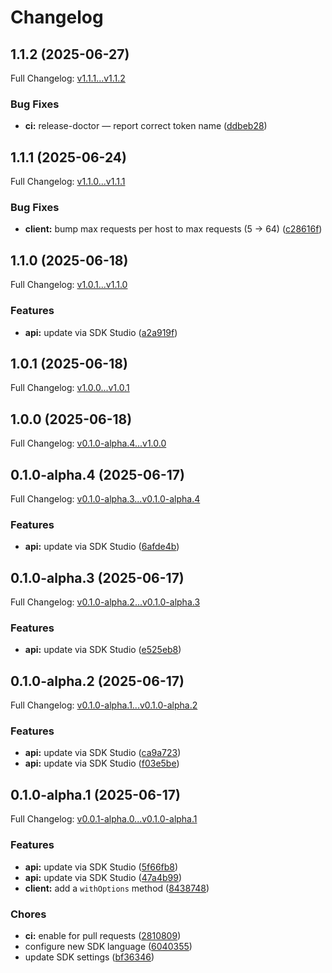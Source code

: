 # Changelog

## 1.1.2 (2025-06-27)

Full Changelog: [v1.1.1...v1.1.2](https://github.com/qanapi/qanapi-sdk-kotlin/compare/v1.1.1...v1.1.2)

### Bug Fixes

* **ci:** release-doctor — report correct token name ([ddbeb28](https://github.com/qanapi/qanapi-sdk-kotlin/commit/ddbeb282db00f3f06011baeb1bfe56e426e4c5bd))

## 1.1.1 (2025-06-24)

Full Changelog: [v1.1.0...v1.1.1](https://github.com/qanapi/qanapi-sdk-kotlin/compare/v1.1.0...v1.1.1)

### Bug Fixes

* **client:** bump max requests per host to max requests (5 -&gt; 64) ([c28616f](https://github.com/qanapi/qanapi-sdk-kotlin/commit/c28616f670c73248a917101d11670b09867bef12))

## 1.1.0 (2025-06-18)

Full Changelog: [v1.0.1...v1.1.0](https://github.com/qanapi/qanapi-sdk-kotlin/compare/v1.0.1...v1.1.0)

### Features

* **api:** update via SDK Studio ([a2a919f](https://github.com/qanapi/qanapi-sdk-kotlin/commit/a2a919fd69db67b8b7f0c0923d6fcf69c8eb2fb8))

## 1.0.1 (2025-06-18)

Full Changelog: [v1.0.0...v1.0.1](https://github.com/qanapi/qanapi-sdk-kotlin/compare/v1.0.0...v1.0.1)

## 1.0.0 (2025-06-18)

Full Changelog: [v0.1.0-alpha.4...v1.0.0](https://github.com/qanapi/qanapi-sdk-kotlin/compare/v0.1.0-alpha.4...v1.0.0)

## 0.1.0-alpha.4 (2025-06-17)

Full Changelog: [v0.1.0-alpha.3...v0.1.0-alpha.4](https://github.com/qanapi/qanapi-sdk-kotlin/compare/v0.1.0-alpha.3...v0.1.0-alpha.4)

### Features

* **api:** update via SDK Studio ([6afde4b](https://github.com/qanapi/qanapi-sdk-kotlin/commit/6afde4b55fc3c05ee498f43b434b8718393460d3))

## 0.1.0-alpha.3 (2025-06-17)

Full Changelog: [v0.1.0-alpha.2...v0.1.0-alpha.3](https://github.com/qanapi/qanapi-sdk-kotlin/compare/v0.1.0-alpha.2...v0.1.0-alpha.3)

### Features

* **api:** update via SDK Studio ([e525eb8](https://github.com/qanapi/qanapi-sdk-kotlin/commit/e525eb885f3978dba1b471bdaf15b58cb8dfb451))

## 0.1.0-alpha.2 (2025-06-17)

Full Changelog: [v0.1.0-alpha.1...v0.1.0-alpha.2](https://github.com/qanapi/qanapi-sdk-kotlin/compare/v0.1.0-alpha.1...v0.1.0-alpha.2)

### Features

* **api:** update via SDK Studio ([ca9a723](https://github.com/qanapi/qanapi-sdk-kotlin/commit/ca9a7234d0aabc3b374d20e7de6c58be4b3c25a2))
* **api:** update via SDK Studio ([f03e5be](https://github.com/qanapi/qanapi-sdk-kotlin/commit/f03e5bed5abca7fbe8e7c1ccc44cdd3690ae1d41))

## 0.1.0-alpha.1 (2025-06-17)

Full Changelog: [v0.0.1-alpha.0...v0.1.0-alpha.1](https://github.com/qanapi/qanapi-sdk-kotlin/compare/v0.0.1-alpha.0...v0.1.0-alpha.1)

### Features

* **api:** update via SDK Studio ([5f66fb8](https://github.com/qanapi/qanapi-sdk-kotlin/commit/5f66fb885715e6cf3b2a6155c5b361452380f390))
* **api:** update via SDK Studio ([47a4b99](https://github.com/qanapi/qanapi-sdk-kotlin/commit/47a4b99ea3035149fe5c9cc69c45d6412efca26d))
* **client:** add a `withOptions` method ([8438748](https://github.com/qanapi/qanapi-sdk-kotlin/commit/84387489668b31bb75f7e6c5bef69a49197d97c9))


### Chores

* **ci:** enable for pull requests ([2810809](https://github.com/qanapi/qanapi-sdk-kotlin/commit/2810809eb1d045400ad79f74386209c19da1b42b))
* configure new SDK language ([6040355](https://github.com/qanapi/qanapi-sdk-kotlin/commit/60403555ca19cb395bdbaff48218a71759bf5c12))
* update SDK settings ([bf36346](https://github.com/qanapi/qanapi-sdk-kotlin/commit/bf363461b4111d8bd2e090083e126a8d132e1c89))
